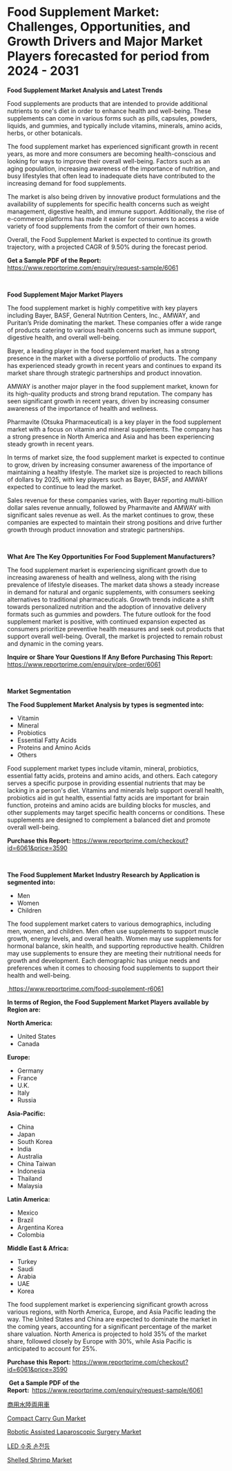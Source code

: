 <p><h1>Food Supplement Market: Challenges, Opportunities, and Growth Drivers and Major Market Players forecasted for period from 2024 - 2031</h1></p><p><strong>Food Supplement Market Analysis and Latest Trends</strong></p>
<p><p>Food supplements are products that are intended to provide additional nutrients to one's diet in order to enhance health and well-being. These supplements can come in various forms such as pills, capsules, powders, liquids, and gummies, and typically include vitamins, minerals, amino acids, herbs, or other botanicals.</p><p>The food supplement market has experienced significant growth in recent years, as more and more consumers are becoming health-conscious and looking for ways to improve their overall well-being. Factors such as an aging population, increasing awareness of the importance of nutrition, and busy lifestyles that often lead to inadequate diets have contributed to the increasing demand for food supplements.</p><p>The market is also being driven by innovative product formulations and the availability of supplements for specific health concerns such as weight management, digestive health, and immune support. Additionally, the rise of e-commerce platforms has made it easier for consumers to access a wide variety of food supplements from the comfort of their own homes.</p><p>Overall, the Food Supplement Market is expected to continue its growth trajectory, with a projected CAGR of 9.50% during the forecast period.</p></p>
<p><strong>Get a Sample PDF of the Report:&nbsp;</strong> <a href="https://www.reportprime.com/enquiry/request-sample/6061">https://www.reportprime.com/enquiry/request-sample/6061</a></p>
<p>&nbsp;</p>
<p><strong>Food Supplement Major Market Players</strong></p>
<p><p>The food supplement market is highly competitive with key players including Bayer, BASF, General Nutrition Centers, Inc., AMWAY, and Puritan’s Pride dominating the market. These companies offer a wide range of products catering to various health concerns such as immune support, digestive health, and overall well-being.</p><p>Bayer, a leading player in the food supplement market, has a strong presence in the market with a diverse portfolio of products. The company has experienced steady growth in recent years and continues to expand its market share through strategic partnerships and product innovation.</p><p>AMWAY is another major player in the food supplement market, known for its high-quality products and strong brand reputation. The company has seen significant growth in recent years, driven by increasing consumer awareness of the importance of health and wellness.</p><p>Pharmavite (Otsuka Pharmaceutical) is a key player in the food supplement market with a focus on vitamin and mineral supplements. The company has a strong presence in North America and Asia and has been experiencing steady growth in recent years.</p><p>In terms of market size, the food supplement market is expected to continue to grow, driven by increasing consumer awareness of the importance of maintaining a healthy lifestyle. The market size is projected to reach billions of dollars by 2025, with key players such as Bayer, BASF, and AMWAY expected to continue to lead the market.</p><p>Sales revenue for these companies varies, with Bayer reporting multi-billion dollar sales revenue annually, followed by Pharmavite and AMWAY with significant sales revenue as well. As the market continues to grow, these companies are expected to maintain their strong positions and drive further growth through product innovation and strategic partnerships.</p></p>
<p>&nbsp;</p>
<p><strong>What Are The Key Opportunities For Food Supplement Manufacturers?</strong></p>
<p><p>The food supplement market is experiencing significant growth due to increasing awareness of health and wellness, along with the rising prevalence of lifestyle diseases. The market data shows a steady increase in demand for natural and organic supplements, with consumers seeking alternatives to traditional pharmaceuticals. Growth trends indicate a shift towards personalized nutrition and the adoption of innovative delivery formats such as gummies and powders. The future outlook for the food supplement market is positive, with continued expansion expected as consumers prioritize preventive health measures and seek out products that support overall well-being. Overall, the market is projected to remain robust and dynamic in the coming years.</p></p>
<p><strong>Inquire or Share Your Questions If Any Before Purchasing This Report:</strong> <a href="https://www.reportprime.com/enquiry/pre-order/6061">https://www.reportprime.com/enquiry/pre-order/6061</a></p>
<p>&nbsp;</p>
<p><strong>Market Segmentation</strong></p>
<p><strong>The Food Supplement Market Analysis by types is segmented into:</strong></p>
<p><ul><li>Vitamin</li><li>Mineral</li><li>Probiotics</li><li>Essential Fatty Acids</li><li>Proteins and Amino Acids</li><li>Others</li></ul></p>
<p><p>Food supplement market types include vitamin, mineral, probiotics, essential fatty acids, proteins and amino acids, and others. Each category serves a specific purpose in providing essential nutrients that may be lacking in a person's diet. Vitamins and minerals help support overall health, probiotics aid in gut health, essential fatty acids are important for brain function, proteins and amino acids are building blocks for muscles, and other supplements may target specific health concerns or conditions. These supplements are designed to complement a balanced diet and promote overall well-being.</p></p>
<p><strong>Purchase this Report:&nbsp;</strong><a href="https://www.reportprime.com/checkout?id=6061&price=3590">https://www.reportprime.com/checkout?id=6061&price=3590</a></p>
<p>&nbsp;</p>
<p><strong>The Food Supplement Market Industry Research by Application is segmented into:</strong></p>
<p><ul><li>Men</li><li>Women</li><li>Children</li></ul></p>
<p><p>The food supplement market caters to various demographics, including men, women, and children. Men often use supplements to support muscle growth, energy levels, and overall health. Women may use supplements for hormonal balance, skin health, and supporting reproductive health. Children may use supplements to ensure they are meeting their nutritional needs for growth and development. Each demographic has unique needs and preferences when it comes to choosing food supplements to support their health and well-being.</p></p>
<p><a href="https://www.reportprime.com/food-supplement-r6061">&nbsp;https://www.reportprime.com/food-supplement-r6061</a></p>
<p><strong>In terms of Region, the Food Supplement Market Players available by Region are:</strong></p>
<p>
    <p> <strong> North America: </strong>
        <ul>
            <li>United States</li>
            <li>Canada</li>
        </ul>
        </p> 
    <p> <strong> Europe: </strong>
        <ul>
            <li>Germany</li>
            <li>France</li>
            <li>U.K.</li>
            <li>Italy</li>
            <li>Russia</li>
        </ul>
        </p> 
    <p> <strong> Asia-Pacific: </strong>
        <ul>
            <li>China</li>
            <li>Japan</li>
            <li>South Korea</li>
            <li>India</li>
            <li>Australia</li>
            <li>China Taiwan</li>
            <li>Indonesia</li>
            <li>Thailand</li>
            <li>Malaysia</li>
        </ul>
        </p> 
    <p> <strong> Latin America: </strong>
        <ul>
            <li>Mexico</li>
            <li>Brazil</li>
            <li>Argentina Korea</li>
            <li>Colombia</li>
        </ul>
        </p> 
    <p> <strong> Middle East & Africa: </strong>
        <ul>
            <li>Turkey</li>
            <li>Saudi</li>
            <li>Arabia</li>
            <li>UAE</li>
            <li>Korea</li>
        </ul>
    </p>
    </p>
<p><p>The food supplement market is experiencing significant growth across various regions, with North America, Europe, and Asia Pacific leading the way. The United States and China are expected to dominate the market in the coming years, accounting for a significant percentage of the market share valuation. North America is projected to hold 35% of the market share, followed closely by Europe with 30%, while Asia Pacific is anticipated to account for 25%.</p></p>
<p><strong>Purchase this Report: </strong><a href="https://www.reportprime.com/checkout?id=6061&price=3590">https://www.reportprime.com/checkout?id=6061&price=3590</a></p>
<p>&nbsp;<strong>Get a Sample PDF of the Report:&nbsp;&nbsp;</strong><a href="https://www.reportprime.com/enquiry/request-sample/6061">https://www.reportprime.com/enquiry/request-sample/6061</a></p>
<p><strong></strong></p>
<p><p><a href="https://github.com/andym141978/Market-Research-Report-List-1/blob/main/647076174793.md">商用水陸両用車</a></p><p><a href="https://issuu.com/reportprime-2/docs/compact-carry-gun-market-size-2030.pptx">Compact Carry Gun Market</a></p><p><a href="https://www.linkedin.com/pulse/robotic-assisted-laparoscopic-surgery-market-insight-trends-ztxoc">Robotic Assisted Laparoscopic Surgery Market</a></p><p><a href="https://github.com/GabrielBlanda5656/Market-Research-Report-List-1/blob/main/790927371263.md">LED 수중 손전등</a></p><p><a href="https://github.com/GageWest1962/Market-Research-Report-List-1/blob/main/shelled-shrimp-market.md">Shelled Shrimp Market</a></p></p>